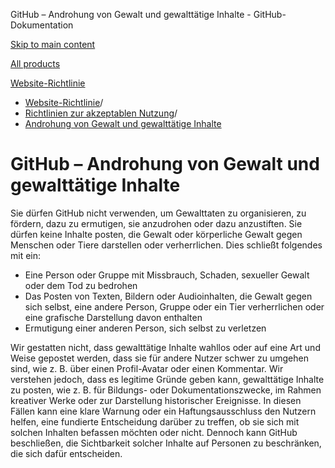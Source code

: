 GitHub – Androhung von Gewalt und gewalttätige Inhalte - GitHub-Dokumentation

[Skip to main content](#main-content)

[All products](/de)

[Website-Richtlinie](/de/site-policy)

* [Website-Richtlinie](/de/site-policy)/
* [Richtlinien zur akzeptablen Nutzung](/de/site-policy/acceptable-use-policies)/
* [Androhung von Gewalt und gewalttätige Inhalte](/de/site-policy/acceptable-use-policies/github-threats-of-violence-and-gratuitously-violent-content)

GitHub – Androhung von Gewalt und gewalttätige Inhalte
==========

Sie dürfen GitHub nicht verwenden, um Gewalttaten zu organisieren, zu fördern, dazu zu ermutigen, sie anzudrohen oder dazu anzustiften. Sie dürfen keine Inhalte posten, die Gewalt oder körperliche Gewalt gegen Menschen oder Tiere darstellen oder verherrlichen. Dies schließt folgendes mit ein:

* Eine Person oder Gruppe mit Missbrauch, Schaden, sexueller Gewalt oder dem Tod zu bedrohen
* Das Posten von Texten, Bildern oder Audioinhalten, die Gewalt gegen sich selbst, eine andere Person, Gruppe oder ein Tier verherrlichen oder eine grafische Darstellung davon enthalten
* Ermutigung einer anderen Person, sich selbst zu verletzen

Wir gestatten nicht, dass gewalttätige Inhalte wahllos oder auf eine Art und Weise gepostet werden, dass sie für andere Nutzer schwer zu umgehen sind, wie z. B. über einen Profil-Avatar oder einen Kommentar. Wir verstehen jedoch, dass es legitime Gründe geben kann, gewalttätige Inhalte zu posten, wie z. B. für Bildungs- oder Dokumentationszwecke, im Rahmen kreativer Werke oder zur Darstellung historischer Ereignisse. In diesen Fällen kann eine klare Warnung oder ein Haftungsausschluss den Nutzern helfen, eine fundierte Entscheidung darüber zu treffen, ob sie sich mit solchen Inhalten befassen möchten oder nicht. Dennoch kann GitHub beschließen, die Sichtbarkeit solcher Inhalte auf Personen zu beschränken, die sich dafür entscheiden.
